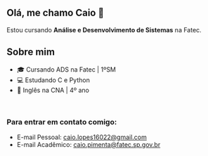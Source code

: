 ## Olá, me chamo Caio 👋

Estou cursando **Análise e Desenvolvimento de Sistemas** na Fatec.
 <br>
## Sobre mim

- 🎓 Cursando ADS na Fatec | 1ºSM
- 💻 Estudando C e Python
- 📕 Inglês na CNA | 4º ano
<br>
  

### Para entrar em contato comigo:
- E-mail Pessoal: caio.lopes16022@gmail.com 
- E-mail Acadêmico: caio.pimenta@fatec.sp.gov.br 
<br>



<!--
**Caio-Lopes16/Caio-Lopes16** is a ✨ _special_ ✨ repository because its `README.md` (this file) appears on your GitHub profile.

Here are some ideas to get you started:

- 🔭 I’m currently working on ...
- 🌱 I’m currently learning ...
- 👯 I’m looking to collaborate on ...
- 🤔 I’m looking for help with ...
- 💬 Ask me about ...
- 📫 How to reach me: ...
- 😄 Pronouns: ...
- ⚡ Fun fact: ...
-->
